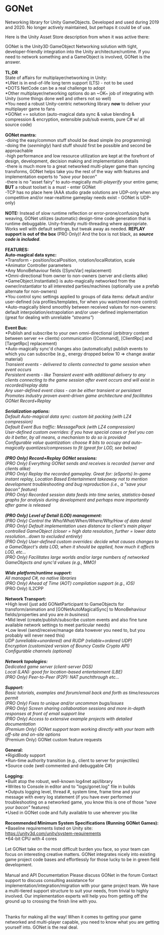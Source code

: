 # GONet
Networking library for Unity GameObjects.  Developed and used during 2019 and 2020.  No longer actively maintained, but perhaps it could be of use.

Here is the Unity Asset Store description from when it was active there:

GONet is the Unity3D GameObject Networking solution with tight, developer-friendly integration into the Unity architecture/runtime.  If you need to network something and a GameObject is involved, GONet is the answer.
<br><br>
<strong>TL;DR</strong>
<br>State of affairs for multiplayer/networking in Unity:
<br>*UNet is in end-of-life long term support (LTS) - not to be used
<br>*DOTS NetCode can be a real challenge to adopt
<br>*Other multiplayer/networking options do an ~OK~ job of integrating with Unity (some things done well and others not so well)
<br>*You need a robust Unity-centric networking library <strong>now</strong> to deliver your multiplayer game to fans
<br>*GONet == solution (auto-magical data sync & value blending & compression & encryption, extensible pub/sub events, pure C# w/ all source code) 
<br><br>
<strong>GONet mantra:</strong>
<br>-doing the easy/common stuff should be dead simple (no programming)
<br>-doing the (<em>seemingly</em>) hard stuff should first be possible and second be approachable
<br>-high performance and low resource utilization are kept at the forefront of design, development, decision making and implementation details
<br>-there is much more to a great networked multi-player game than syncing transforms, GONet helps take you the rest of the way with features and implementation experts to <em>"save your bacon"</em>
<br>-there is no "asset fairy" to auto-magically <em>multi-playerify</em> your entire game; <strong>BUT</strong> a robust toolset is a must - enter GONet
<br>-TCP has no place here (AAA studio grade solutions are UDP-only when any competitive and/or near-realtime gameplay needs exist - GONet is UDP-only)
<br><br>
<strong>NOTE:</strong> Instead of slow runtime reflection or error-prone/confusing byte weaving, GONet utilizes (automatic) design-time code generation that is runtime debuggable. Unity-friendly multi-threading where appropriate. Works well with default settings, but tweak away as needed. <strong>REPLAY support is out of the box</strong> (PRO Only)!  And the box is not black, as <strong><em>source code is included</em></strong>.
<br><br>
<strong>FEATURES:</strong>
<br><strong>Auto-magical data sync:</strong>
<br>*Transform - position/localPosition, rotation/localRotation, scale
<br>*Animator Controller parameters
<br>*Any MonoBehaviour fields ([SyncVar] replacement)
<br>*Omni-directional from owner to non-owners (server and clients alike)
<br>*GameObject.Instantiate() is auto-magically networked from the owner/instantiator to all interested parties/machines (optionally use a prefab alternate for non-owners)
<br>*You control sync settings applied to groups of data items: default and/or user-defined (via profiles/templates, for when you want/need more control)
<br>*Auto-magically blend smoothly between received values for non-owners: default interpolation/extrapolation and/or user-defined implementation (great for dealing with unreliable <em>"streams"</em>)
<br><br><strong>Event Bus:</strong>
<br>*Publish and subscribe to your own omni-directional (<em>arbitrary</em> content between server <-> clients) communication  ([Command], [ClientRpc] and [TargetRpc] replacement)
<br>*Auto-magically sync'd changes also (automatically) publish events to which you can subscribe (e.g., energy dropped below 10 => change avatar material)
<br>*Transient events - delivered to clients connected to game session when event occurs
<br>*Persistent events - like Transient event with additional delivery to any clients connecting to the game session after event occurs and will exist in recorded/replay data
<br>*Any user-defined event class - can be either transient or persistent
<br>*Promotes industry proven event-driven game architecture and facilitates GONet Record+Replay
<br><br><strong>Serialization options:</strong>
<br>*Default Auto-magical data sync:  custom bit packing (with LZ4 compression)
<br>*Default Event Bus traffic: MessagePack (with LZ4 compression)
<br>*User-defined custom overrides: if you have special cases or feel you can do it better, by all means, a mechanism to do so is provided
<br>*Configurable value quantization: choose # bits to occupy and auto-magically quantizes/compresses to fit (great for LOD, <em>see below</em>)
<br><br><strong>(PRO Only) Record+Replay GONet sessions:</strong>
<br>*(PRO Only) Everything GONet sends and receives is recorded (server and clients alike)
<br>*(PRO Only) Replay the recorded gameplay. Great for: (eSports) In-game instant replay, Location Based Entertainment takeaway not to mention development troubleshooting and bug reproduction (i.e., a <em>"save your bacon"</em> feature)
<br>*(PRO Only) Recorded session data feeds into time series, statistics-based graphs for analysis during development and perhaps more importantly after game is released
<br><br><strong>(PRO Only) Level of Detail (LOD) management:</strong>
<br>*(PRO Only) Control the Who/What/When/Where/Why/How of data detail
<br>*(PRO Only) Default implementation uses distance to client's main player controlled GameObject (closer = high data resolution, further = lower data resolution...down to excluded entirely)
<br>*(PRO Only) User-defined custom overrides: decide what causes changes to a GameObject's data LOD, when it should be applied, how much it affects LOD, etc...
<br>*(PRO Only) Facilitates large worlds and/or large numbers of networked GameObjects and sync'd values (e.g., MMO)
<br><br><strong>Wide platform/runtime support:</strong>
<br>*All managed C#, no native libraries
<br>*(PRO Only) Ahead of Time (AOT) compilation support (e.g., iOS)
<br>*(PRO Only) IL2CPP
<br><br><strong>Network Transport:</strong>
<br>*High level (just add GONetParticipant to GameObjects for transform/animation and [GONetAutoMagicalSync] to MonoBehaviour fields/properties and you are <em>in business</em>)
<br>*Mid level (create/publish/subscribe custom events and also fine tune available network settings to meet particular needs)
<br>*Low level (send/receive/manage data however you need to, but you probably will never need this)
<br>*UDP (unreliable+unordered) and RUDP (reliable+ordered UDP)
<br>*Encryption (customized version of Bouncy Castle Crypto API)
<br>*Configurable channels (optional)
<br><br><strong>Network topologies:</strong>
<br>*Dedicated game server (client-server DGS)
<br>*Local (LAN): good for location-based entertainment (LBE)
<br>*(PRO Only) Peer-to-Peer (P2P): NAT punchthrough etc...
<br><br><strong>Support:</strong>
<br>*Basic tutorials, examples and forum/email back and forth as time/resources permit
<br>*(PRO Only) Fixes to unique and/or uncommon bugs/issues
<br>*(PRO Only) Screen sharing collaboration sessions and more in-depth responses at front of email support line
<br>*(PRO Only) Access to extensive example projects with detailed documentation
<br>*(Premium Only) GONet support team working directly with your team with off-site and on-site options
<br>*(Premium Only) GONet custom feature requests
<br><br><strong>General:</strong>
<br>*RigidBody support
<br>*Run-time authority transition (e.g., client to server for projectiles)
<br>*Source code (well commented and debuggable C#)
<br><br><strong>Logging:</strong>
<br>*Built atop the robust, well-known log4net api/library
<br>*Writes to Console in editor and to "logs/gonet.log" file in builds
<br>*Outputs logging level, thread #, system time, frame time and your message with every log statement (if you have ever performed troubleshooting on a networked game, you know this is one of those <em>"save your bacon"</em> features)
<br>*Used in GONet code and fully available to use wherever you like
<br><br>
<strong>Recommended Minimum System Specifications (Running GONet Games):</strong>
<br>*Baseline requirements listed on Unity site: https://unity3d.com/unity/system-requirements
<br>*64-bit CPU with 4 cores
<br><br>
Let GONet take on the most difficult burden you face, so your team can focus on interesting creative matters.  GONet integrates nicely into existing game project code bases and effortlessly for those lucky to be in green field development.
<br><br>
Manual and API Documentation 
Please discuss GONet in the forum
Contact support to discuss consulting assistance for implementation/integration/migration with your game project team.  We have a multi-tiered support structure to suit your needs, from trivial to highly involved.  Our implementation experts will help you from getting off the ground up to crossing the finish line with you.
<br><br>
<br>Thanks for making all the way!  When it comes to getting your game networked and multi-player capable, you need to know what you are getting yourself into.  GONet is the real deal.
